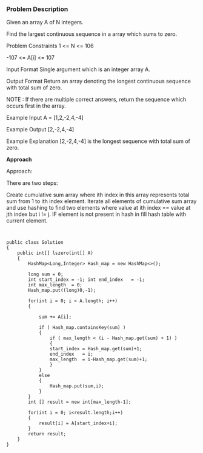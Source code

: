 ### Problem Description

Given an array A of N integers.

Find the largest continuous sequence in a array which sums to zero.



Problem Constraints
1 <= N <= 106

-107 <= A[i] <= 107



Input Format
Single argument which is an integer array A.



Output Format
Return an array denoting the longest continuous sequence with total sum of zero.

NOTE : If there are multiple correct answers, return the sequence which occurs first in the array.



Example Input
A = [1,2,-2,4,-4]


Example Output
[2,-2,4,-4]


Example Explanation
[2,-2,4,-4] is the longest sequence with total sum of zero.

**Approach**

Approach:

There are two steps:

Create cumulative sum array where ith index in this array represents total sum from 1 to ith index element.
Iterate all elements of cumulative sum array and use hashing to find two elements where value at ith index == value at jth index but i != j.
IF element is not present in hash in fill hash table with current element.


```


public class Solution 
{
    public int[] lszero(int[] A) 
    {
        HashMap<Long,Integer> Hash_map = new HashMap<>();
        
        long sum = 0;
        int start_index = -1; int end_index   = -1;
        int max_length  = 0;
        Hash_map.put((long)0,-1);

        for(int i = 0; i < A.length; i++)
        {
            
            sum += A[i];

            if ( Hash_map.containsKey(sum) )
            {
                if ( max_length < (i - Hash_map.get(sum) + 1) )
                {
                start_index = Hash_map.get(sum)+1;
                end_index   = i;
                max_length  = i-Hash_map.get(sum)+1;
                }
            }
            else
            {
                Hash_map.put(sum,i);
            }
        }
        int [] result = new int[max_length-1];

        for(int i = 0; i<result.length;i++)
        {
            result[i] = A[start_index+i];
        }
        return result;
    }
}

```

